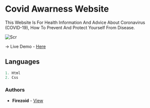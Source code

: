 # Covid Awarness Website

This Website Is For Health Information And Advice About Coronavirus (COVID-19), How To Prevent And Protect Yourself From Disease.

![Scr](https://i.ibb.co/HDLXQm2/image-2021-06-18-155726.png)

-> Live Demo - [Here](firezoid.github.io/covid-awarness-website/)


## Languages

```js
1. Html
2. Css
```

### Authors
* **Firezoid** - [View](github.com/firezoid)




